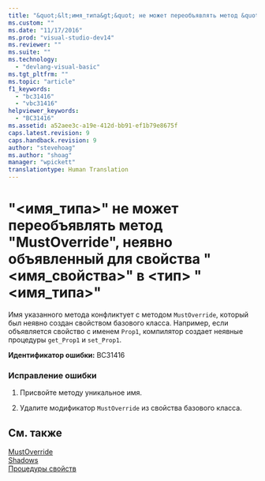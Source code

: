 ```yaml
---
title: "&quot;&lt;имя_типа&gt;&quot; не может переобъявлять метод &quot;MustOverride&quot;, неявно объявленный для свойства &quot;&lt;имя_свойства&gt;&quot; в &lt;тип&gt; &quot;&lt;имя_типа&gt;&quot; | Microsoft Docs"
ms.custom: ""
ms.date: "11/17/2016"
ms.prod: "visual-studio-dev14"
ms.reviewer: ""
ms.suite: ""
ms.technology: 
  - "devlang-visual-basic"
ms.tgt_pltfrm: ""
ms.topic: "article"
f1_keywords: 
  - "bc31416"
  - "vbc31416"
helpviewer_keywords: 
  - "BC31416"
ms.assetid: a52aee3c-a19e-412d-bb91-ef1b79e8675f
caps.latest.revision: 9
caps.handback.revision: 9
author: "stevehoag"
ms.author: "shoag"
manager: "wpickett"
translationtype: Human Translation
---
```

# &quot;&lt;имя_типа&gt;&quot; не может переобъявлять метод &quot;MustOverride&quot;, неявно объявленный для свойства &quot;&lt;имя_свойства&gt;&quot; в &lt;тип&gt; &quot;&lt;имя_типа&gt;&quot;
Имя указанного метода конфликтует с методом `MustOverride`, который был неявно создан свойством базового класса. Например, если объявляется свойство с именем `Prop1`, компилятор создает неявные процедуры `get_Prop1` и `set_Prop1`.  
  
 **Идентификатор ошибки:** BC31416  
  
### Исправление ошибки  
  
1.  Присвойте методу уникальное имя.  
  
2.  Удалите модификатор `MustOverride` из свойства базового класса.  
  
## См. также  
 [MustOverride](../../visual-basic/language-reference/modifiers/mustoverride.md)   
 [Shadows](../../visual-basic/language-reference/modifiers/shadows.md)   
 [Процедуры свойств](../../visual-basic/programming-guide/language-features/procedures/property-procedures.md)
